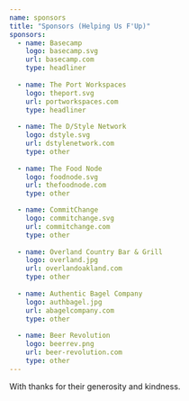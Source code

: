 ```yaml
---
name: sponsors
title: "Sponsors (Helping Us F'Up)"
sponsors:
  - name: Basecamp
    logo: basecamp.svg
    url: basecamp.com
    type: headliner
  
  - name: The Port Workspaces
    logo: theport.svg
    url: portworkspaces.com
    type: headliner
  
  - name: The D/Style Network
    logo: dstyle.svg
    url: dstylenetwork.com
    type: other
  
  - name: The Food Node
    logo: foodnode.svg
    url: thefoodnode.com
    type: other

  - name: CommitChange
    logo: commitchange.svg
    url: commitchange.com
    type: other
  
  - name: Overland Country Bar & Grill
    logo: overland.jpg
    url: overlandoakland.com
    type: other
  
  - name: Authentic Bagel Company
    logo: authbagel.jpg
    url: abagelcompany.com
    type: other
  
  - name: Beer Revolution
    logo: beerrev.png
    url: beer-revolution.com
    type: other
---
```

With thanks for their generosity and kindness.
